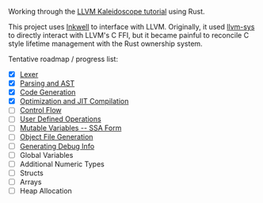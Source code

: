 Working through the [LLVM Kaleidoscope tutorial](https://llvm.org/docs/tutorial/MyFirstLanguageFrontend/index.html) using Rust.

This project uses [Inkwell](https://github.com/TheDan64/inkwell) to interface with LLVM. Originally, it used [llvm-sys](https://crates.io/crates/llvm-sys) to directly interact with LLVM's C FFI, but it became painful to reconcile C style lifetime management with the Rust ownership system.

Tentative roadmap / progress list:

- [x] [Lexer](https://llvm.org/docs/tutorial/MyFirstLanguageFrontend/LangImpl01.html)
- [x] [Parsing and AST](https://llvm.org/docs/tutorial/MyFirstLanguageFrontend/LangImpl02.html)
- [x] [Code Generation](https://llvm.org/docs/tutorial/MyFirstLanguageFrontend/LangImpl03.html)
- [x] [Optimization and JIT Compilation](https://llvm.org/docs/tutorial/MyFirstLanguageFrontend/LangImpl04.html)
- [ ] [Control Flow](https://llvm.org/docs/tutorial/MyFirstLanguageFrontend/LangImpl05.html)
- [ ] [User Defined Operations](https://llvm.org/docs/tutorial/MyFirstLanguageFrontend/LangImpl06.html)
- [ ] [Mutable Variables -- SSA Form](https://llvm.org/docs/tutorial/MyFirstLanguageFrontend/LangImpl07.html)
- [ ] [Object File Generation](https://llvm.org/docs/tutorial/MyFirstLanguageFrontend/LangImpl08.html)
- [ ] [Generating Debug Info](https://llvm.org/docs/tutorial/MyFirstLanguageFrontend/LangImpl09.html)
- [ ] Global Variables
- [ ] Additional Numeric Types
- [ ] Structs
- [ ] Arrays
- [ ] Heap Allocation
